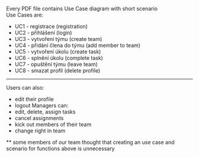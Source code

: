 Every PDF file contains Use Case diagram with short scenario <br />
Use Cases are:
- UC1 - registrace (registration)
- UC2 - přihlášení (login)
- UC3 - vytvoření týmu (create team)
- UC4 - přidání člena do týmu (add member to team)
- UC5 - vytvoření úkolu (create task)
- UC6 - splnění úkolu (complete task)
- UC7 - opuštění týmu (leave team)
- UC8 - smazat profil (delete profile)
---
Users can also: 
- edit their profile
- logout
Managers can:
- edit, delete, assign tasks
- cancel assignments
- kick out members of their team
- change right in team

** some members of our team thought that creating an use case and scenario for functions above is unnecessary
